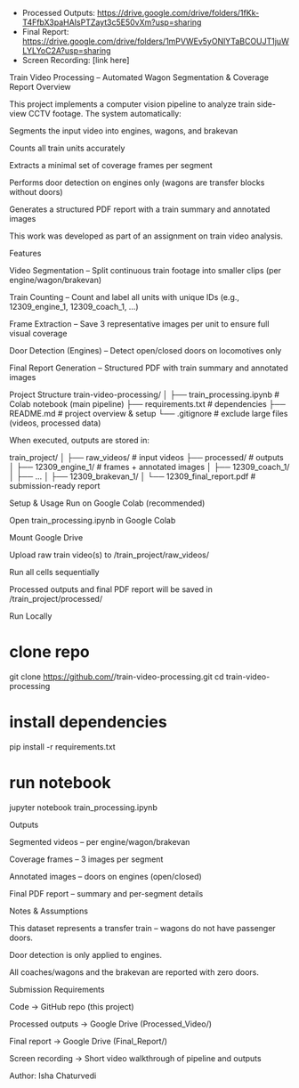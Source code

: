 - Processed Outputs: https://drive.google.com/drive/folders/1fKk-T4FfbX3paHAIsPTZayt3c5E50vXm?usp=sharing
- Final Report: https://drive.google.com/drive/folders/1mPVWEv5yONlYTaBCOUJT1juWLYLYoC2A?usp=sharing
- Screen Recording: [link here]

Train Video Processing – Automated Wagon Segmentation & Coverage Report
Overview

This project implements a computer vision pipeline to analyze train side-view CCTV footage.
The system automatically:

Segments the input video into engines, wagons, and brakevan

Counts all train units accurately

Extracts a minimal set of coverage frames per segment

Performs door detection on engines only (wagons are transfer blocks without doors)

Generates a structured PDF report with a train summary and annotated images

This work was developed as part of an assignment on train video analysis.

Features

Video Segmentation – Split continuous train footage into smaller clips (per engine/wagon/brakevan)

Train Counting – Count and label all units with unique IDs (e.g., 12309_engine_1, 12309_coach_1, …)

Frame Extraction – Save 3 representative images per unit to ensure full visual coverage

Door Detection (Engines) – Detect open/closed doors on locomotives only

Final Report Generation – Structured PDF with train summary and annotated images

Project Structure
train-video-processing/
│
├── train_processing.ipynb     # Colab notebook (main pipeline)
├── requirements.txt            # dependencies
├── README.md                   # project overview & setup
└── .gitignore                  # exclude large files (videos, processed data)


When executed, outputs are stored in:

train_project/
│
├── raw_videos/                # input videos
├── processed/                 # outputs
│   ├── 12309_engine_1/        # frames + annotated images
│   ├── 12309_coach_1/
│   ├── ...
│   ├── 12309_brakevan_1/
│   └── 12309_final_report.pdf # submission-ready report

Setup & Usage
Run on Google Colab (recommended)

Open train_processing.ipynb in Google Colab

Mount Google Drive

Upload raw train video(s) to /train_project/raw_videos/

Run all cells sequentially

Processed outputs and final PDF report will be saved in /train_project/processed/

Run Locally
# clone repo
git clone https://github.com/<your-username>/train-video-processing.git
cd train-video-processing

# install dependencies
pip install -r requirements.txt

# run notebook
jupyter notebook train_processing.ipynb

Outputs

Segmented videos – per engine/wagon/brakevan

Coverage frames – 3 images per segment

Annotated images – doors on engines (open/closed)

Final PDF report – summary and per-segment details

Notes & Assumptions

This dataset represents a transfer train – wagons do not have passenger doors.

Door detection is only applied to engines.

All coaches/wagons and the brakevan are reported with zero doors.

Submission Requirements

Code → GitHub repo (this project)

Processed outputs → Google Drive (Processed_Video/)

Final report → Google Drive (Final_Report/)

Screen recording → Short video walkthrough of pipeline and outputs

Author: Isha Chaturvedi

